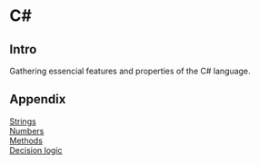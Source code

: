 # C#

## Intro
Gathering essencial features and properties of the C# language.

## Appendix
<a href="Strings.md">Strings</a><br>
<a href="/Numbers/Numbers.md">Numbers</a><br>
<a href="/Methods/Methods.md">Methods</a><br>
<a href="/Decision_logic/Decision_logic.md">Decision logic</a><br>
